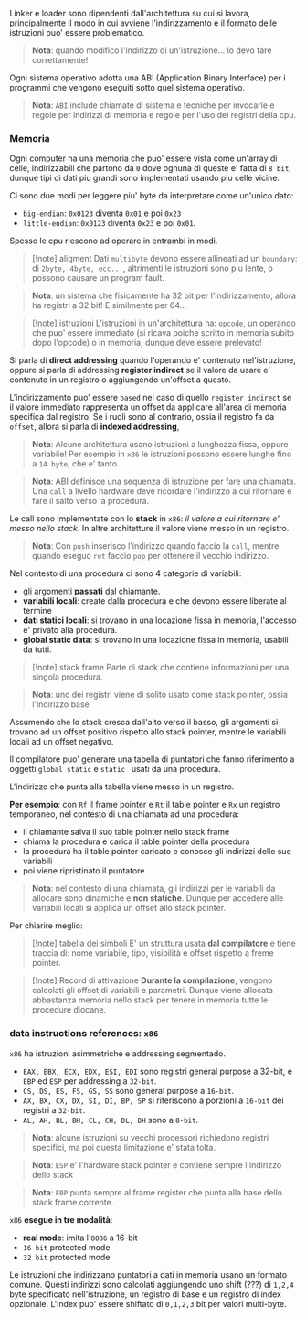 Linker e loader sono dipendenti dall'architettura su cui si lavora, principalmente il modo in cui avviene l'indirizzamento e il formato delle istruzioni puo' essere problematico.

> **Nota**: quando modifico l'indirizzo di un'istruzione... lo devo fare correttamente!


Ogni sistema operativo adotta una ABI (Application Binary Interface) per i programmi che vengono eseguiti sotto quel sistema operativo.

> **Nota**: `ABI` include chiamate di sistema e tecniche per invocarle e regole per indirizzi di memoria e regole per l'uso dei registri della cpu.

### Memoria
Ogni computer ha una memoria che puo' essere vista come un'array di celle, indirizzabili che partono da `0` dove ognuna di queste e' fatta di `8 bit`, dunque tipi di dati piu grandi sono implementati usando piu celle vicine.

Ci sono due modi per leggere piu' byte da interpretare come un'unico dato: 
* `big-endian`: `0x0123` diventa `0x01` e poi `0x23`
* `little-endian`: `0x0123` diventa `0x23` e poi `0x01`.

Spesso le cpu riescono ad operare in entrambi in modi.

> [!note] aligment
> Dati `multibyte` devono essere allineati ad un `boundary`: di `2byte, 4byte, ecc...`, altrimenti le istruzioni sono piu lente, o possono causare un program fault.

> **Nota**: un sistema che fisicamente ha 32 bit per l'indirizzamento, allora ha registri a 32 bit! E similmente per 64...


> [!note] istruzioni
> L'istruzioni in un'architettura ha: `opcode`, un operando che puo' essere immediato (si ricava poiche scritto in memoria subito dopo l'opcode) o in memoria, dunque deve essere prelevato!

Si parla di **direct addressing** quando l'operando e' contenuto nel'istruzione, oppure si parla di addressing **register indirect** se il valore da usare e' contenuto in un registro o aggiungendo un'offset a questo.

L'indirizzamento puo' essere `based` nel caso di quello `register indirect` se il valore immediato rappresenta un offset da applicare all'area di memoria specifica dal registro. Se i ruoli sono al contrario, ossia il registro fa da `offset`, allora si parla di **indexed addressing**,

> **Nota**: Alcune architettura usano istruzioni a lunghezza fissa, oppure variabile! Per esempio in `x86` le istruzioni possono essere lunghe fino a `14 byte`, che e' tanto.

> **Nota**: ABI definisce una sequenza di istruzione per fare una chiamata. Una `call` a livello hardware deve ricordare l'indirizzo a cui ritornare e fare il salto verso la procedura.

Le call sono implementate con lo **stack** in `x86`: *il valore a cui ritornare e' messo nello stack*. In altre architetture il valore viene messo in un registro.

> **Nota**: Con `push` inserisco l'indirizzo quando faccio la `call`, mentre quando eseguo `ret` faccio `pop` per ottenere il vecchio indirizzo.

Nel contesto di una procedura ci sono 4 categorie di variabili:
* gli argomenti **passati** dal chiamante.
* **variabili locali**: create dalla procedura e che devono essere liberate al termine
* **dati statici locali**: si trovano in una locazione fissa in memoria, l'accesso e' privato alla procedura.
* **global static data**: si trovano in una locazione fissa in memoria, usabili da tutti.


> [!note] stack frame
> Parte di stack che contiene informazioni per una singola procedura.

> **Nota**: uno dei registri viene di solito usato come stack pointer, ossia l'indirizzo base 

Assumendo che lo stack cresca dall'alto verso il basso, gli argomenti si trovano ad un offset positivo rispetto allo stack pointer, mentre le variabili locali ad un offset negativo.

Il compilatore puo' generare una tabella di puntatori che fanno riferimento a oggetti `global static` e `static ` usati da una procedura.

L'indirizzo che punta alla tabella viene messo in un registro.

**Per esempio**: con `Rf` il frame pointer e `Rt` il table pointer e `Rx` un registro temporaneo, nel contesto di una chiamata ad una procedura:
* il chiamante salva il suo table pointer nello stack frame
* chiama la procedura e carica il table pointer della procedura
* la procedura ha il table pointer caricato e conosce gli indirizzi delle sue variabili
* poi viene ripristinato il puntatore

> **Nota**: nel contesto di una chiamata, gli indirizzi per le variabili da allocare sono dinamiche e **non statiche**. Dunque per accedere alle variabili locali si applica un offset allo stack pointer.

Per chiarire meglio:
> [!note] tabella dei simboli
> E' un struttura usata **dal compilatore** e tiene traccia di: nome variabile, tipo, visibilità e offset rispetto a freme pointer.


> [!note] Record di attivazione
> **Durante la compilazione**, vengono calcolati gli offset di variabili e parametri. Dunque viene allocata abbastanza memoria nello stack per tenere in memoria tutte le procedure diocane.

### data instructions references: `x86`
`x86` ha istruzioni asimmetriche e addressing segmentado.

* `EAX, EBX, ECX, EDX, ESI, EDI` sono registri general purpose a 32-bit, e `EBP` ed `ESP` per addressing a `32-bit`.
* `CS, DS, ES, FS, GS, SS` sono general purpose a `16-bit`.
* `AX, BX, CX, DX, SI, DI, BP, SP` si riferiscono a porzioni a `16-bit` dei registri a `32-bit`.
* `AL, AH, BL, BH, CL, CH, DL, DH` sono a `8-bit`. 

> **Nota**: alcune istruzioni su vecchi processori richiedono registri specifici, ma poi questa limitazione e' stata tolta.

> **Nota**: `ESP` e' l'hardware stack pointer e contiene sempre l'indirizzo dello stack

> **Nota**: `EBP` punta sempre al frame register che punta alla base dello stack frame corrente.

`x86` **esegue in tre modalità**:
* **real mode**: imita l'`8086` a 16-bit
* `16 bit` protected mode
* `32 bit` protected mode

Le istruzioni che indirizzano puntatori a dati in memoria usano un formato comune. Questi indirizzi sono calcolati aggiungendo uno shift (???) di `1,2,4` byte specificato nell'istruzione, un registro di base e un registro di index opzionale.
L'index puo' essere shiftato di `0,1,2,3` bit per valori multi-byte.



